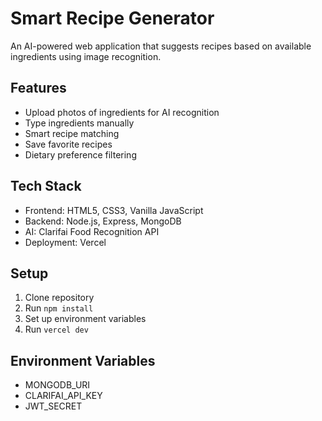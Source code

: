 # Smart Recipe Generator

An AI-powered web application that suggests recipes based on available ingredients using image recognition.

## Features
- Upload photos of ingredients for AI recognition
- Type ingredients manually
- Smart recipe matching
- Save favorite recipes
- Dietary preference filtering

## Tech Stack
- Frontend: HTML5, CSS3, Vanilla JavaScript
- Backend: Node.js, Express, MongoDB
- AI: Clarifai Food Recognition API
- Deployment: Vercel

## Setup
1. Clone repository
2. Run `npm install`
3. Set up environment variables
4. Run `vercel dev`

## Environment Variables
- MONGODB_URI
- CLARIFAI_API_KEY  
- JWT_SECRET